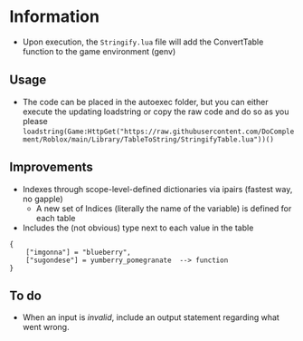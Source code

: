 # Information
- Upon execution, the `Stringify.lua` file will add the ConvertTable function to the game environment (genv)

## Usage
- The code can be placed in the autoexec folder, but you can either execute the updating loadstring or copy the raw code and do so as you please
```loadstring(Game:HttpGet("https://raw.githubusercontent.com/DoComplement/Roblox/main/Library/TableToString/StringifyTable.lua"))()``` 

## Improvements
- Indexes through scope-level-defined dictionaries via ipairs (fastest way, no gapple)  
    - A new set of Indices (literally the name of the variable) is defined for each table  
- Includes the (not obvious) type next to each value in the table
```  
{ 
    ["imgonna"] = "blueberry", 
    ["sugondese"] = yumberry_pomegranate  --> function   
}
```  

## To do
- When an input is _invalid_, include an output statement regarding what went wrong.
